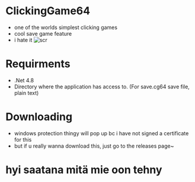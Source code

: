 # ClickingGame64
- one of the worlds simplest clicking games
- cool save game feature
- i hate it
![scr](https://user-images.githubusercontent.com/62301857/129025313-107a1fc9-1c3d-4a68-9c83-21cb29cbd122.png)

# Requirments
- .Net 4.8
- Directory where the application has access to. (For save.cg64 save file, plain text)

# Downloading
- windows protection thingy will pop up bc i have not signed a certificate for this
- but if u really wanna download this, just go to the releases page~

# hyi saatana mitä mie oon tehny
